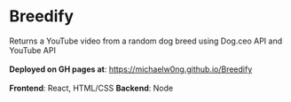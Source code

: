 # Breedify
Returns a YouTube video from a random dog breed using Dog.ceo API and YouTube API <br/>
<br/>
**Deployed on GH pages at**: https://michaelw0ng.github.io/Breedify
<br/>
<br/>
**Frontend**: React, HTML/CSS
**Backend**: Node


